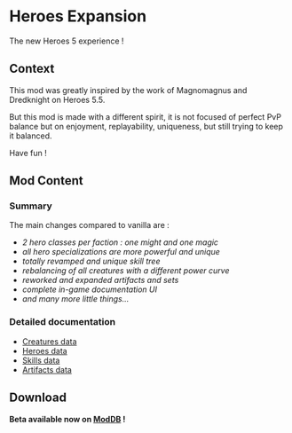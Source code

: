 # Heroes Expansion

The new Heroes 5 experience !

## Context

This mod was greatly inspired by the work of Magnomagnus and Dredknight on Heroes 5.5.

But this mod is made with a different spirit, it is not focused of perfect PvP balance but on enjoyment, replayability, uniqueness, but still trying to keep it balanced.

Have fun !

## Mod Content

### Summary

The main changes compared to vanilla are :
- *2 hero classes per faction : one might and one magic*
- *all hero specializations are more powerful and unique*
- *totally revamped and unique skill tree*
- *rebalancing of all creatures with a different power curve*
- *reworked and expanded artifacts and sets*
- *complete in-game documentation UI*
- *and many more little things...*

### Detailed documentation

- [Creatures data](doc/CREATURES.md)
- [Heroes data](doc/HEROES.md)
- [Skills data](doc/SKILLS.md)
- [Artifacts data](doc/ARTIFACTS.md)

## Download

**Beta available now on [ModDB](https://www.moddb.com/mods/h5x) !**

